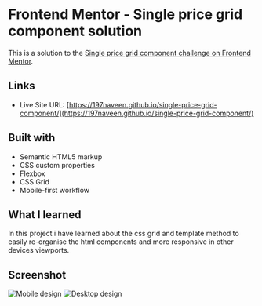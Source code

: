 # Frontend Mentor - Single price grid component solution

This is a solution to the [Single price grid component challenge on Frontend Mentor](https://www.frontendmentor.io/challenges/single-price-grid-component-5ce41129d0ff452fec5abbbc).

## Links

- Live Site URL: [https://197naveen.github.io/single-price-grid-component/](https://197naveen.github.io/single-price-grid-component/)


## Built with

- Semantic HTML5 markup
- CSS custom properties
- Flexbox
- CSS Grid
- Mobile-first workflow

## What I learned

In this project i have learned about the css grid and template method to easily re-organise the html components and more responsive in other devices viewports.

## Screenshot

![Mobile design](/Mobile%20design.png)
![Desktop design](/Desktop%20design.png)
